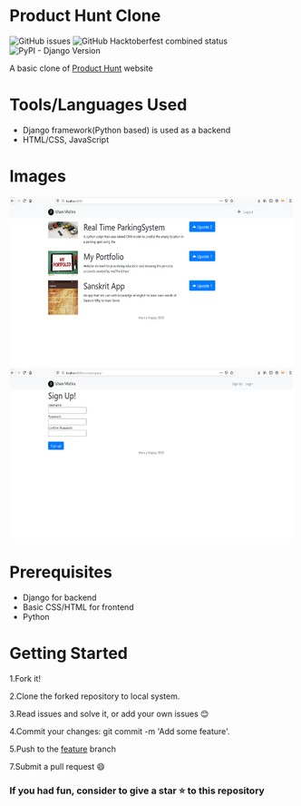 # Product Hunt Clone
![GitHub issues](https://img.shields.io/github/issues/noobDevelopers/product_hunt)
![GitHub Hacktoberfest combined status](https://img.shields.io/github/hacktoberfest/2020/noobDevelopers/product_hunt)
![PyPI - Django Version](https://img.shields.io/pypi/djversions/djangorestframework)

A basic clone of <a href="https://www.producthunt.com/">Product Hunt</a> website



# Tools/Languages Used
  
  * Django framework(Python based) is used as a backend
  * HTML/CSS, JavaScript
  
# Images

<img src="./img1.png" width="500" height ="300"/>


<img src="./img2.png" width="500" height ="300"/>
  
# Prerequisites
  * Django for backend
  * Basic CSS/HTML for frontend
  * Python
  
# Getting Started

   1.Fork it!

   2.Clone the forked repository to local system.
   
   3.Read issues and solve it, or add your own issues 😊

   4.Commit your changes: git commit -m 'Add some feature'.

   5.Push to the <a href="https://github.com/noobDevelopers/product_hunt/tree/feature">feature</a> branch

   7.Submit a pull request 😄
   
### If you had fun, consider to give a star ⭐ to this repository


  

  
  

  


